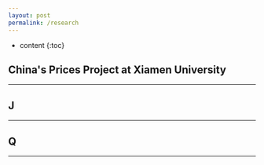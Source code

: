 ```yaml
---
layout: post
permalink: /research
---
```


* content
{:toc}


## China's Prices Project at Xiamen University
-------


## J
-------



## Q
-------


